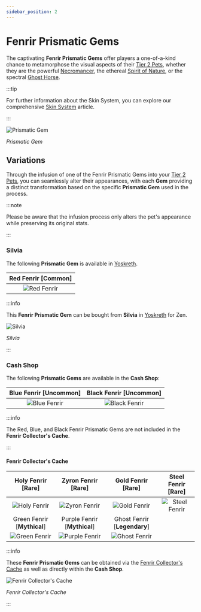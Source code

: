 ```yaml
---
sidebar_position: 2
---
```


# Fenrir Prismatic Gems

The captivating **Fenrir Prismatic Gems** offer players a one-of-a-kind chance to metamorphose the visual aspects of their [Tier 2 Pets](/category/pets), whether they are the powerful [Necromancer](/crafting/pets/Necromancer), the ethereal [Spirit of Nature](/crafting/pets/spirit-of-nature), or the spectral [Ghost Horse](/crafting/pets/ghost-horse).

:::tip

For further information about the Skin System, you can explore our comprehensive [Skin System](/skin-system) article.

:::

![Prismatic Gem](/img/items/jewels/fenrir-prismatic-gem.jpg)

_Prismatic Gem_

## Variations

Through the infusion of one of the Fenrir Prismatic Gems into your [Tier 2 Pets](/category/pets), you can seamlessly alter their appearances, with each **Gem** providing a distinct transformation based on the specific **Prismatic Gem** used in the process.

:::note

Please be aware that the infusion process only alters the pet's appearance while preserving its original stats.

:::

### Silvia

The following **Prismatic Gem** is available in [Yoskreth](/maps/yoskreth).

| Red Fenrir [<span className="tier-common">**Common**</span>] |
| :----------------------------------------------------------: |
|        ![Red Fenrir](/img/items/pets/red-fenrir.jpg)         |

:::info

This **Fenrir Prismatic Gem** can be bought from **Silvia** in [Yoskreth](/maps/yoskreth) for Zen.

![Silvia](/img/npc/silvia.jpg)

_Silvia_

:::

### Cash Shop

The following **Prismatic Gems** are available in the **Cash Shop**:

| Blue Fenrir [<span className="tier-uncommon">**Uncommon**</span>] | Black Fenrir [<span className="tier-uncommon">**Uncommon**</span>] |
| :---------------------------------------------------------------: | :----------------------------------------------------------------: |
|          ![Blue Fenrir](/img/items/pets/blue-fenrir.jpg)          |         ![Black Fenrir](/img/items/pets/black-fenrir.jpg)          |

:::info

The Red, Blue, and Black Fenrir Prismatic Gems are not included in the **Fenrir Collector's Cache**.

:::

#### Fenrir Collector's Cache

|     Holy Fenrir [<span className="tier-rare">**Rare**</span>]      |     Zyron Fenrir [<span className="tier-rare">**Rare**</span>]      |      Gold Fenrir [<span className="tier-rare">**Rare**</span>]       | Steel Fenrir [<span className="tier-rare">**Rare**</span>] |
| :----------------------------------------------------------------: | :-----------------------------------------------------------------: | :------------------------------------------------------------------: | :--------------------------------------------------------: |
|          ![Holy Fenrir](/img/items/pets/holy-fenrir.jpg)           |          ![Zyron Fenrir](/img/items/pets/zyron-fenrir.jpg)          |           ![Gold Fenrir](/img/items/pets/gold-fenrir.jpg)            |     ![Steel Fenrir](/img/items/pets/steel-fenrir.jpg)      |
| Green Fenrir [<span className="tier-mythical">**Mythical**</span>] | Purple Fenrir [<span className="tier-mythical">**Mythical**</span>] | Ghost Fenrir [<span className="tier-legendary">**Legendary**</span>] |
|         ![Green Fenrir](/img/items/pets/green-fenrir.jpg)          |         ![Purple Fenrir](/img/items/pets/purple-fenrir.jpg)         |          ![Ghost Fenrir](/img/items/pets/ghost-fenrir.jpg)           |

:::info

These **Fenrir Prismatic Gems** can be obtained via the [Fenrir Collector's Cache](/skin-system#cash-shop) as well as directly within the **Cash Shop**.

![Fenrir Collector's Cache](/img/items/item-bags/fenrir-cache.png)

_Fenrir Collector's Cache_

:::

